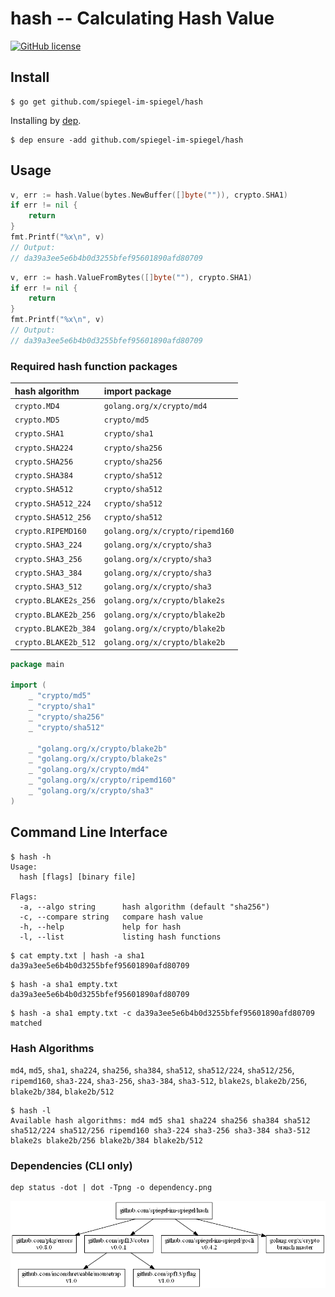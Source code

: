 # hash -- Calculating Hash Value

[![GitHub license](https://img.shields.io/badge/license-MIT-blue.svg)](https://raw.githubusercontent.com/spiegel-im-spiegel/hash/master/LICENSE)

## Install

```
$ go get github.com/spiegel-im-spiegel/hash
```

Installing by [dep].

```
$ dep ensure -add github.com/spiegel-im-spiegel/hash
```

## Usage

```go
v, err := hash.Value(bytes.NewBuffer([]byte("")), crypto.SHA1)
if err != nil {
    return
}
fmt.Printf("%x\n", v)
// Output:
// da39a3ee5e6b4b0d3255bfef95601890afd80709
```

```go
v, err := hash.ValueFromBytes([]byte(""), crypto.SHA1)
if err != nil {
    return
}
fmt.Printf("%x\n", v)
// Output:
// da39a3ee5e6b4b0d3255bfef95601890afd80709
```

### Required hash function packages

| hash algorithm | import package |
|:---------------|:---------------|
| `crypto.MD4`         | `golang.org/x/crypto/md4` |
| `crypto.MD5`         | `crypto/md5` |
| `crypto.SHA1`        | `crypto/sha1` |
| `crypto.SHA224`      | `crypto/sha256` |
| `crypto.SHA256`      | `crypto/sha256` |
| `crypto.SHA384`      | `crypto/sha512` |
| `crypto.SHA512`      | `crypto/sha512` |
| `crypto.SHA512_224`  | `crypto/sha512` |
| `crypto.SHA512_256`  | `crypto/sha512` |
| `crypto.RIPEMD160`   | `golang.org/x/crypto/ripemd160` |
| `crypto.SHA3_224`    | `golang.org/x/crypto/sha3` |
| `crypto.SHA3_256`    | `golang.org/x/crypto/sha3` |
| `crypto.SHA3_384`    | `golang.org/x/crypto/sha3` |
| `crypto.SHA3_512`    | `golang.org/x/crypto/sha3` |
| `crypto.BLAKE2s_256` | `golang.org/x/crypto/blake2s` |
| `crypto.BLAKE2b_256` | `golang.org/x/crypto/blake2b` |
| `crypto.BLAKE2b_384` | `golang.org/x/crypto/blake2b` |
| `crypto.BLAKE2b_512` | `golang.org/x/crypto/blake2b` |

```go
package main

import (
	_ "crypto/md5"
	_ "crypto/sha1"
	_ "crypto/sha256"
	_ "crypto/sha512"

	_ "golang.org/x/crypto/blake2b"
	_ "golang.org/x/crypto/blake2s"
	_ "golang.org/x/crypto/md4"
	_ "golang.org/x/crypto/ripemd160"
	_ "golang.org/x/crypto/sha3"
)
```


## Command Line Interface

```
$ hash -h
Usage:
  hash [flags] [binary file]

Flags:
  -a, --algo string      hash algorithm (default "sha256")
  -c, --compare string   compare hash value
  -h, --help             help for hash
  -l, --list             listing hash functions
```

```
$ cat empty.txt | hash -a sha1
da39a3ee5e6b4b0d3255bfef95601890afd80709
```

```
$ hash -a sha1 empty.txt
da39a3ee5e6b4b0d3255bfef95601890afd80709
```


```
$ hash -a sha1 empty.txt -c da39a3ee5e6b4b0d3255bfef95601890afd80709
matched
```

### Hash Algorithms

`md4`, `md5`, `sha1`, `sha224`, `sha256`, `sha384`, `sha512`, `sha512/224`, `sha512/256`, `ripemd160`, `sha3-224`, `sha3-256`, `sha3-384`, `sha3-512`, `blake2s`, `blake2b/256`, `blake2b/384`, `blake2b/512`

```
$ hash -l
Available hash algorithms: md4 md5 sha1 sha224 sha256 sha384 sha512 sha512/224 sha512/256 ripemd160 sha3-224 sha3-256 sha3-384 sha3-512 blake2s blake2b/256 blake2b/384 blake2b/512
```

### Dependencies (CLI only)

```
dep status -dot | dot -Tpng -o dependency.png
```

[![Dependencies](dependency.png)](dependency.png)


[hash]: https://github.com/spiegel-im-spiegel/hash "spiegel-im-spiegel/hash: Calculating Hash Value"
[dep]: https://github.com/golang/dep "golang/dep: Go dependency management tool"
